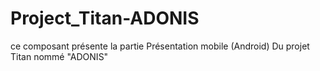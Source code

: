 # Project_Titan-ADONIS
ce composant présente la partie Présentation mobile (Android) Du projet Titan nommé "ADONIS"
